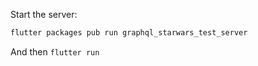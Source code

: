Start the server:
```dart
flutter packages pub run graphql_starwars_test_server
```

And then `flutter run`


